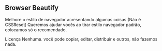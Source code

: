 ## Browser Beautify
Melhore o estilo de navegador acresentando algumas coisas (Não é CSSReset)
Queremos ajudar vocês ao tirar estilo navegador padrão, colocamos só o recomendado.

Licença
Nenhuma. você pode copiar, editar, distribuir e outros, não fazemos nada.
